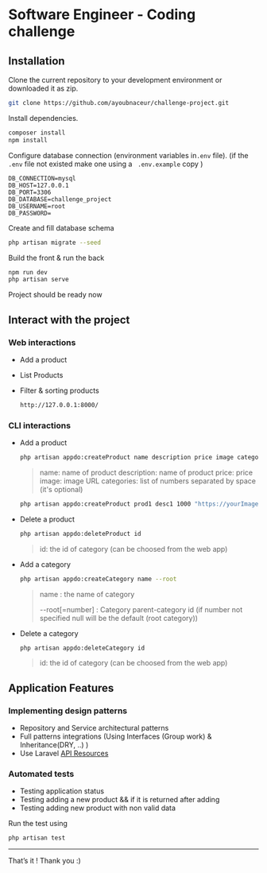 # Software Engineer - Coding challenge

## Installation

Clone the current repository to your development environment or downloaded it as zip.

```bash
git clone https://github.com/ayoubnaceur/challenge-project.git
```

Install dependencies.

```bash
composer install
npm install
```

Configure database connection (environment variables in`.env` file). (if the ` .env` file not existed make one using a ` .env.example` copy )

```
DB_CONNECTION=mysql
DB_HOST=127.0.0.1
DB_PORT=3306
DB_DATABASE=challenge_project
DB_USERNAME=root
DB_PASSWORD=
```

Create and fill database schema

```bash
php artisan migrate --seed
```

Build the front & run the back

```bash
npm run dev
php artisan serve
```

Project should be ready now

## Interact with the project

### Web interactions

-   Add a product
-   List Products
-   Filter & sorting products

    ``` bash
	http://127.0.0.1:8000/
    ```

### CLI interactions

-   Add a product

    ```bash
    php artisan appdo:createProduct name description price image categories
    ```

    > name: name of product
    > description: name of product
    > price: price
    > image: image URL
    > categories: list of numbers separated by space (it's optional)

    ```bash
    php artisan appdo:createProduct prod1 desc1 1000 "https://yourImageLink" 1 2
    ```

-   Delete a product

    ```bash
    php artisan appdo:deleteProduct id
    ```

    > id: the id of category (can be choosed from the web app)

-   Add a category

    ```bash
    php artisan appdo:createCategory name --root
    ```

    > name : the name of category
    >
    > --root[=number] : Category parent-category id (if number not specified null will be the default (root category))

-   Delete a category

    ```bash
    php artisan appdo:deleteCategory id
    ```

    > id: the id of category (can be choosed from the web app)	

## Application Features

### Implementing design patterns

-   Repository and Service architectural patterns
-   Full patterns integrations (Using Interfaces (Group work) & Inheritance(DRY, ..) )
-   Use Laravel [API Resources](https://laravel.com/docs/8.x/eloquent-resources)

### Automated tests

-   Testing application status
-   Testing adding a new product && if it is returned after adding
-   Testing adding new product with non valid data

Run the test using

```bash
php artisan test
```

---

That’s it ! Thank you :)
